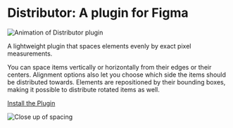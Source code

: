 # **Distributor**: A plugin for Figma
![Animation of Distributor plugin](https://yeemachine.github.io/distributor/Cover_anim.gif)

A lightweight plugin that spaces elements evenly by exact pixel measurements.
 
You can space items vertically or horizontally from their edges or their centers. Alignment options also let you choose which side the items should be distributed towards. Elements are repositioned by their bounding boxes, making it possible to distribute rotated items as well.

[Install the Plugin](https://www.figma.com/c/plugin/761098431161143653/Distributor)

![Close up of spacing](https://yeemachine.github.io/distributor/measuring.gif)